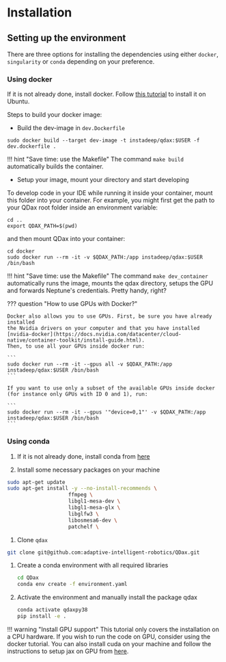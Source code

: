 # Installation

## Setting up the environment
There are three options for installing the dependencies using either `docker`, `singularity` or `conda` depending on your preference.


### Using docker

If it is not already done, install docker. Follow [this tutorial](https://docs.docker.com/engine/install/ubuntu/) to install it on Ubuntu.

Steps to build your docker image:

- Build the dev-image in `dev.Dockerfile`

```
sudo docker build --target dev-image -t instadeep/qdax:$USER -f dev.dockerfile .
```

!!! hint "Save time: use the Makefile"
    The command `make build` automatically builds the container.

- Setup your image, mount your directory and start developing

To develop code in your IDE while running it inside your container, mount this folder into your container. For example, you might first get the path to your QDax root folder inside an environment variable:

```
cd ..
export QDAX_PATH=$(pwd)
```

and then mount QDax into your container:

```
cd docker
sudo docker run --rm -it -v $QDAX_PATH:/app instadeep/qdax:$USER /bin/bash
```

!!! hint "Save time: use the Makefile"
    The command `make dev_container` automatically runs the image, mounts the qdax directory, setups the GPU and forwards Neptune's credentials. Pretty handy, right?


??? question "How to use GPUs with Docker?"

    Docker also allows you to use GPUs. First, be sure you have already installed
    the Nvidia drivers on your computer and that you have installed
    [nvidia-docker](https://docs.nvidia.com/datacenter/cloud-native/container-toolkit/install-guide.html).
    Then, to use all your GPUs inside docker run:

    ```
    sudo docker run --rm -it --gpus all -v $QDAX_PATH:/app instadeep/qdax:$USER /bin/bash
    ```

    If you want to use only a subset of the available GPUs inside docker (for instance only GPUs with ID 0 and 1), run:

    ```
    sudo docker run --rm -it --gpus '"device=0,1"' -v $QDAX_PATH:/app instadeep/qdax:$USER /bin/bash
    ```

### Using conda

1. If it is not already done, install conda from [here](https://docs.conda.io/projects/conda/en/latest/user-guide/install/linux.html)

2. Install some necessary packages on your machine
```zsh
sudo apt-get update
sudo apt-get install -y --no-install-recommends \
                    ffmpeg \
                    libgl1-mesa-dev \
                    libgl1-mesa-glx \
                    libglfw3 \
                    libosmesa6-dev \
                    patchelf \

```

1. Clone `qdax`
```zsh
git clone git@github.com:adaptive-intelligent-robotics/QDax.git
```

1. Create a conda environment with all required libraries
    ```zsh
    cd QDax
    conda env create -f environment.yaml
    ```

2. Activate the environment and manually install the package qdax
    ```zsh
    conda activate qdaxpy38
    pip install -e .
    ```

!!! warning "Install GPU support"
    This tutorial only covers the installation on a CPU hardware. If you wish to run the
    code on GPU, consider using the docker tutorial. You can also install cuda on your
    machine and follow the instructions to setup jax on GPU from
    [here](https://github.com/google/jax#installation).
